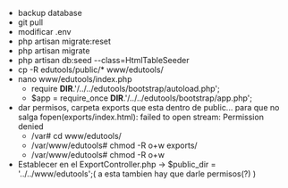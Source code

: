 - backup database
- git pull
- modificar .env
- php artisan migrate:reset
- php artisan migrate
- php artisan db:seed --class=HtmlTableSeeder
- cp -R edutools/public/* www/edutools/
- nano www/edutools/index.php
  - require __DIR__.'/../../edutools/bootstrap/autoload.php';
  - $app = require_once __DIR__.'/../../edutools/bootstrap/app.php';
- dar permisos, carpeta exports que esta dentro de public... para que no salga fopen(exports/index.html): failed to open stream: Permission denied
  - /var# cd www/edutools/
  - /var/www/edutools# chmod -R o+w exports/
  - /var/www/edutools# chmod -R o+w
- Establecer en el ExportController.php -> $public_dir = '../../www/edutools';( a esta tambien hay que darle permisos(?) )
